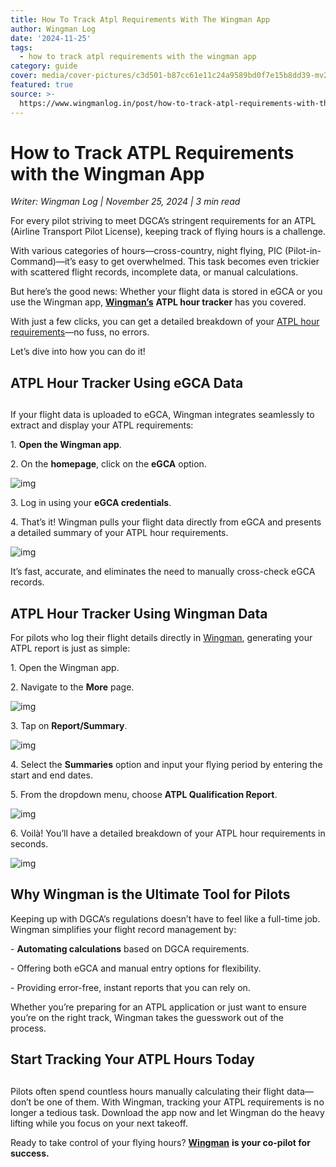 ```yaml
---
title: How To Track Atpl Requirements With The Wingman App
author: Wingman Log
date: '2024-11-25'
tags:
  - how to track atpl requirements with the wingman app
category: guide
cover: media/cover-pictures/c3d501-b87cc61e11c24a9589bd0f7e15b8dd39-mv2-de82f5fe.png
featured: true
source: >-
  https://www.wingmanlog.in/post/how-to-track-atpl-requirements-with-the-wingman-app
---
```


# How to Track ATPL Requirements with the Wingman App

*Writer: Wingman Log | November 25, 2024 | 3 min read*

For every pilot striving to meet DGCA’s stringent requirements for an ATPL (Airline Transport Pilot License), keeping track of flying hours is a challenge.

With various categories of hours—cross-country, night flying, PIC (Pilot-in-Command)—it’s easy to get overwhelmed. This task becomes even trickier with scattered flight records, incomplete data, or manual calculations.  

But here’s the good news: Whether your flight data is stored in eGCA or you use the Wingman app, [**Wingman’s**](https://onelink.to.wingman) **ATPL hour tracker** has you covered.

With just a few clicks, you can get a detailed breakdown of your [ATPL hour requirements](https://www.wingmanlog.in/post/atpl-hours-requirement-as-per-dgca)—no fuss, no errors.

Let’s dive into how you can do it!  

## ATPL Hour Tracker Using eGCA Data  

##   

If your flight data is uploaded to eGCA, Wingman integrates seamlessly to extract and display your ATPL requirements:  

1\. **Open the Wingman app**.  

2\. On the **homepage**, click on the **eGCA** option.

![img](media/blog-media/c3d501-6a77038c3d744772811d67f6a59a7429-mv2-e1d9c156.jpg)

3\. Log in using your **eGCA credentials**.  

4\. That’s it! Wingman pulls your flight data directly from eGCA and presents a detailed summary of your ATPL hour requirements.  

![img](media/blog-media/c3d501-fa7977574bb24a75bf35d01f8a53c680-mv2-e87837ef.png)

It’s fast, accurate, and eliminates the need to manually cross-check eGCA records.  

## ATPL Hour Tracker Using Wingman Data 

For pilots who log their flight details directly in [Wingman](https://onelink.to.wingman), generating your ATPL report is just as simple:  

1\. Open the Wingman app.  

2\. Navigate to the **More** page.  

![img](media/blog-media/c3d501-aca34ce4350b4ef798935df32187304c-mv2-34c875a9.jpg)

3\. Tap on **Report/Summary**.

![img](media/blog-media/c3d501-cb020bbc67004e8086b829325305680f-mv2-6ac2e5a1.jpg)

4\. Select the **Summaries** option and input your flying period by entering the start and end dates.  

5\. From the dropdown menu, choose **ATPL Qualification Report**.  

![img](media/blog-media/c3d501-afb998da8a014e52bdfe05b63584ba87-mv2-549c7527.png)

6\. Voilà! You’ll have a detailed breakdown of your ATPL hour requirements in seconds.  

![img](media/blog-media/c3d501-559fec0697c449ec8d443a580fd1d148-mv2-cf2fbed2.png)

## Why Wingman is the Ultimate Tool for Pilots  

Keeping up with DGCA’s regulations doesn’t have to feel like a full-time job. Wingman simplifies your flight record management by:  

\- **Automating calculations** based on DGCA requirements.  

\- Offering both eGCA and manual entry options for flexibility.  

\- Providing error-free, instant reports that you can rely on.  

Whether you’re preparing for an ATPL application or just want to ensure you’re on the right track, Wingman takes the guesswork out of the process.  

## Start Tracking Your ATPL Hours Today  

##   

Pilots often spend countless hours manually calculating their flight data—don’t be one of them. With Wingman, tracking your ATPL requirements is no longer a tedious task. Download the app now and let Wingman do the heavy lifting while you focus on your next takeoff.  

Ready to take control of your flying hours? [**Wingman**](https://onelink.to/wingman) **is your co-pilot for success.**
